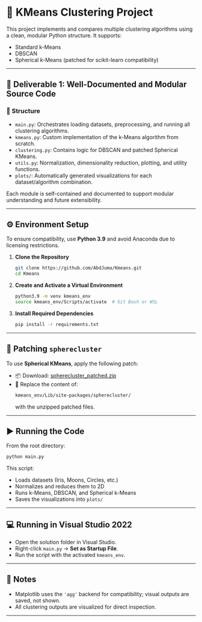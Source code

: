 ﻿# 🧠 KMeans Clustering Project

This project implements and compares multiple clustering algorithms using a clean, modular Python structure. It supports:

- Standard k-Means
- DBSCAN
- Spherical k-Means (patched for scikit-learn compatibility)

---

## 📌 Deliverable 1: Well-Documented and Modular Source Code

### 📂 Structure

- `main.py`: Orchestrates loading datasets, preprocessing, and running all clustering algorithms.
- `kmeans.py`: Custom implementation of the k-Means algorithm from scratch.
- `clustering.py`: Contains logic for DBSCAN and patched Spherical KMeans.
- `utils.py`: Normalization, dimensionality reduction, plotting, and utility functions.
- `plots/`: Automatically generated visualizations for each dataset/algorithm combination.

Each module is self-contained and documented to support modular understanding and future extensibility.

---

## ⚙️ Environment Setup

To ensure compatibility, use **Python 3.9** and avoid Anaconda due to licensing restrictions.

1. **Clone the Repository**
   ```bash
   git clone https://github.com/AbdJuma/Kmeans.git
   cd Kmeans
   ```

2. **Create and Activate a Virtual Environment**
   ```bash
   python3.9 -m venv kmeans_env
   source kmeans_env/Scripts/activate  # Git Bash or WSL
   ```

3. **Install Required Dependencies**
   ```bash
   pip install -r requirements.txt
   ```

---

## 🧩 Patching `spherecluster`

To use **Spherical KMeans**, apply the following patch:

- 📦 Download: [spherecluster_patched.zip](https://github.com/AbdJuma/Kmeans/blob/master/kmeans_env/Lib/site-packages/spherecluster/spherecluster_patched.zip)
- 📁 Replace the content of:
  ```bash
  kmeans_env/Lib/site-packages/spherecluster/
  ```
  with the unzipped patched files.

---

## ▶️ Running the Code

From the root directory:

```bash
python main.py
```

This script:
- Loads datasets (Iris, Moons, Circles, etc.)
- Normalizes and reduces them to 2D
- Runs k-Means, DBSCAN, and Spherical k-Means
- Saves the visualizations into `plots/`

---

## 💻 Running in Visual Studio 2022

- Open the solution folder in Visual Studio.
- Right-click `main.py` → **Set as Startup File**.
- Run the script with the activated `kmeans_env`.

---

## 🧪 Notes

- Matplotlib uses the `'agg'` backend for compatibility; visual outputs are saved, not shown.
- All clustering outputs are visualized for direct inspection.

---
